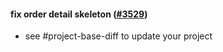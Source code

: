 #### fix order detail skeleton ([#3529](https://github.com/shopsys/shopsys/pull/3529))

-   see #project-base-diff to update your project
